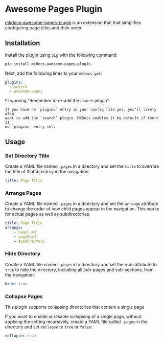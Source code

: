 # Awesome Pages Plugin

[mkdocs-awesome-pages-plugin][1] is an extension that that simplifies configuring page titles and their order.

  [1]: https://github.com/lukasgeiter/mkdocs-awesome-pages-plugin/

## Installation

Install the plugin using `pip` with the following command:

``` sh
pip install mkdocs-awesome-pages-plugin
```

Next, add the following lines to your `mkdocs.yml`:

``` yaml
plugins:
  - search
  - awesome-pages
```

!!! warning "Remember to re-add the `search` plugin"

    If you have no `plugins` entry in your config file yet, you'll likely also
    want to add the `search` plugin. MkDocs enables it by default if there is
    no `plugins` entry set.

## Usage


### Set Directory Title

Create a YAML file named `.pages` in a directory and set the `title` to override the title of that directory in the navigation:

```yaml
title: Page Title
```

### Arrange Pages

Create a YAML file named `.pages` in a directory and set the `arrange` attribute to change the order of how child pages appear in the navigation. This works for actual pages as well as subdirectories.

```yaml
title: Page Title
arrange:
    - page1.md
    - page2.md
    - subdirectory
```

### Hide Directory

Create a YAML file named `.pages` in a directory and set the `hide` attribute to `true` to hide the directory, including all sub-pages and sub-sections, from the navigation:

```yaml
hide: true
```

### Collapse Pages

This plugin supports collapsing directories that contain a single page

If you want to enable or disable collapsing of a single page, without applying the setting recursively, create a YAML file called `.pages` in the directory and set `collapse` to `true` or `false`:

```yaml
collapse: true
```